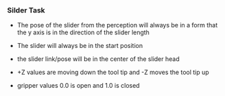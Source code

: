 ### Silder Task 

- The pose of the slider from the perception will always be in a form that the y axis is in the direction of the slider length 
- The slider will always be in the start position
- the slider link/pose will be in the center of the slider head 

- +Z values are moving down the tool tip and -Z moves the tool tip up
- gripper values 0.0 is open and 1.0 is closed